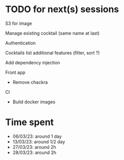 # TODO for next(s) sessions

S3 for image

Manage existing cocktail (same name at last)

Authentication

Cocktails list additional features (filter, sort ?)

Add dependency injection


Front app
- Remove chackra
  
CI
- Build docker images

# Time spent

- 06/03/23: around 1 day
- 13/03/23: around 1/2 day
- 27/03/23: around 2h
- 28/03/23: around 2h